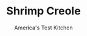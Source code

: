 ---
layout: ../../layouts/MarkdownPostLayout.astro
title: Shrimp Creole
author: America's Test Kitchen
pubDate: 2023-03-15
description: "To create an authentic Creole dish without using every spice on the rack, we looked to the past for inspiration."
image_url: https://res.cloudinary.com/hksqkdlah/image/upload/ar_1:1,c_fill,dpr_2.0,f_auto,fl_lossy.progressive.strip_profile,g_faces:auto,q_auto:low,w_344/25073_sfs-shrimp-creole-15
tags: ["Main Courses","Creole & Cajun","Fish & Seafood"]
calories: 1405
protein: 22
carbohydrates: 12
fats: 
fiber: 3
ingredients: ["2 teaspoons, paprika","1 teaspoon, garlic powder","1/2 teaspoon, salt","1/4 teaspoon, dried thyme","1/4 teaspoon, dried basil","1/4 teaspoon, pepper","1/8 teaspoon, cayenne pepper","3 tablespoons, vegetable oil","2 tablespoons, all-purpose flour","1 , onion, chopped fine","1 , green bell pepper, stemmed, seeded, and chopped fine","2 , celery ribs, chopped fine",", Salt and pepper","1/2 cup, dry white wine","1 , (14.5-ounce) can diced tomatoes","1/4 cup, water","1 tablespoon, Worcestershire sauce","1 teaspoon, sugar","2 pounds, large shrimp (26 to 30 per pound), peeled, deveined, and tails removed","2 tablespoons, lemon juice","2 tablespoons, chopped fresh parsley","2 , scallions, sliced thin"]
serves: 6
time: "1½ hours"
instructions: ["FOR THE CREOLE SEASONING: Combine all ingredients in bowl and set aside.","FOR THE SHRIMP: Heat oil in Dutch oven over medium heat until shimmering. Add flour and cook, stirring constantly, until light brown, 3 to 5 minutes. Add onion, bell pepper, celery, and ½ teaspoon salt and cook, stirring often, until vegetables are softened and beginning to brown, 10 to 12 minutes, scraping up any browned bits.","Stir in Creole seasoning and cook until fragrant, about 30 seconds. Add wine and cook until nearly evaporated, 4 to 6 minutes, scraping up any browned bits. Add tomatoes and their juice, water, Worcestershire, and sugar. Bring to boil, reduce heat to low, and simmer, covered and stirring occasionally, until slightly thickened, about 30 minutes.","Add shrimp, increase heat to medium, and return to simmer. Cook until shrimp are opaque and just cooked through, 5 to 7 minutes. Stir in lemon juice and parsley. Season with salt and pepper to taste, sprinkle with scallions, and serve."]
nutrition: ["499 mg Potassium","410 mg Phosphorus","134 mg Calcium","1 mg Iron","54 mg Magnesium","906 mg Sodium","1 mg Zinc","8 g Fat","3 mg Niacin (B3)","5 g Monounsaturated","1 g Polyunsaturated","30 mg Vitamin C","190 mg Cholesterol","3 g Fiber","4 µg Folic acid","51 µg Folate (food)","4 g Sugars","37 µg Vitamin K","277 g Water","12 g Carbs","58 µg Folate equivalent (total)","22 g Protein","4 mg Vitamin E","1 µg Vitamin B12","129 µg Vitamin A","234 kcal Energy","1405 calories"]
notes: "Serve this dish over white rice."
---